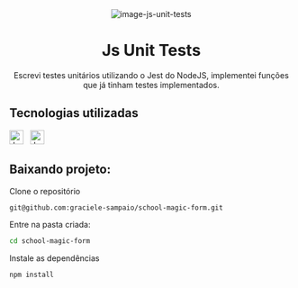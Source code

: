 <div align="center">
  <img alt="image-js-unit-tests" src="https://i.imgur.com/4f687IN.png"/>
</div>
<h1 align="center">Js Unit Tests</h1>

<p align="center">
Escrevi testes unitários utilizando o Jest do NodeJS, implementei funções que já tinham testes implementados.
</p>


## Tecnologias utilizadas

[<img src="https://img.shields.io/badge/JavaScript-323330?style=for-the-badge&logo=javascript&logoColor=F7DF1E" alt="JavaScript" title="JavaScript" height="25" />](https://developer.mozilla.org/pt-BR/docs/Web/JavaScript)
&nbsp;
[<img src="https://img.shields.io/badge/Jest-C21325?style=for-the-badge&logo=jest&logoColor=white" alt="Jest" title="Jest" height="25" />](https://jestjs.io/docs/getting-started)
&nbsp;
## Baixando projeto:

Clone o repositório 
```bash
git@github.com:graciele-sampaio/school-magic-form.git
```

Entre na pasta criada:
```bash
cd school-magic-form
```

Instale as dependências
```bash
npm install
```

